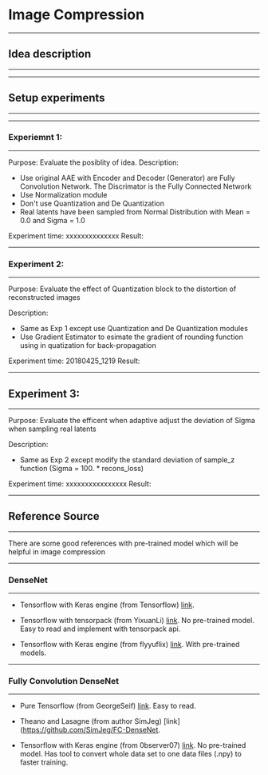 # Image Compression 

-----------------------
## Idea description
-----------------------


-----------------------
## Setup experiments 
-----------------------


------------------------
### Experiemnt 1: 
------------------------

Purpose: Evaluate the posiblity of idea.
Description: 
* Use original AAE with Encoder and Decoder (Generator) are Fully Convolution Network. The Discrimator is the Fully Connected Network 
* Use Normalization module
* Don't use Quantization and De Quantization 
* Real latents have been sampled from Normal Distribution with Mean = 0.0 and Sigma = 1.0

Experiment time: xxxxxxxxxxxxxx
Result: 

------------------------
### Experiment 2: 
------------------------

Purpose: Evaluate the effect of Quantization block to the distortion of reconstructed images 

Description: 
* Same as Exp 1 except use Quantization and De Quantization modules 
* Use Gradient Estimator to esimate the gradient of rounding function using in quatization for back-propagation

Experiment time: 20180425_1219
Result: 

------------------------
## Experiment 3: 
------------------------

Purpose: Evaluate the efficent when adaptive adjust the deviation of Sigma when sampling real latents 

Description: 

* Same as Exp 2 except modify the standard deviation of sample_z function (Sigma = 100. * recons_loss)

Experiment time: xxxxxxxxxxxxxxxx
Result:

------------------------
## Reference Source
------------------------

There are some good references with pre-trained model which will be helpful in image compression 

------------------------
### DenseNet
------------------------

* Tensorflow with Keras engine (from Tensorflow) [link](https://github.com/tensorflow/tensorflow/blob/r1.7/tensorflow/python/keras/_impl/keras/applications/densenet.py).

* Tensorflow with tensorpack (from YixuanLi) [link](https://github.com/YixuanLi/densenet-tensorflow/blob/master/cifar10-densenet.py). No pre-trained model. Easy to read and implement with tensorpack api.

* Tensorflow with Keras engine (from flyyuflix) [link](https://github.com/flyyufelix/DenseNet-Keras). With pre-trained models. 

------------------------------
### Fully Convolution DenseNet
------------------------------

* Pure Tensorflow (from GeorgeSeif) [link](https://github.com/GeorgeSeif/Semantic-Segmentation-Suite/blob/master/models/FC_DenseNet_Tiramisu.py). Easy to read.

* Theano and Lasagne (from author SimJeg) [link](https://github.com/SimJeg/FC-DenseNet.

* Tensorflow with Keras engine (from 0bserver07) [link](https://github.com/0bserver07/One-Hundred-Layers-Tiramisu). No pre-trained model. Has tool to convert whole data set to one data files (.npy) to faster training. 




